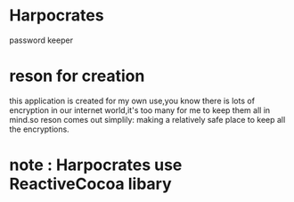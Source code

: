 Harpocrates
===========

password keeper

# reson for creation 

this application is created for my own use,you know there is lots of encryption in our internet world,it's too many for me to
keep them all in mind.so reson comes out simplily:
making a relatively safe place to keep all the encryptions.

# note : Harpocrates use ReactiveCocoa libary
